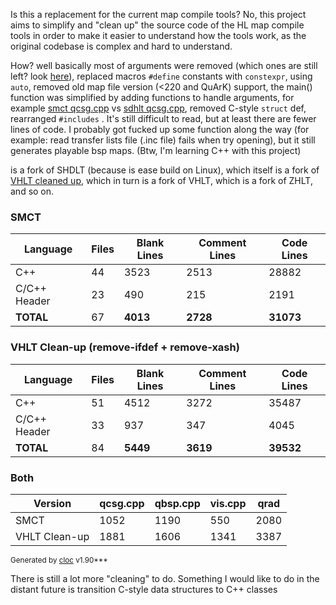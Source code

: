 Is this a replacement for the current map compile tools? No, this project aims to simplify and "clean up" the source code of the HL map compile tools in order to make it easier to understand how the tools work, as the original codebase is complex and hard to understand. 

How? well basically most of arguments were removed (which ones are still left? look [here](https://github.com/G2Pavon/SDHLT/blob/master/src/common/arguments.cpp)), replaced macros  `#define` constants with `constexpr`, using `auto`, removed old map file version (<220 and QuArK) support, the main() function was simplified by adding functions to handle arguments, for example [smct qcsg.cpp](https://github.com/G2Pavon/SDHLT/blob/master/src/sCSG/qcsg.cpp#L1090-L1162) vs [sdhlt qcsg.cpp](https://github.com/seedee/SDHLT/blob/9b94e4fd1c4392802e1a01256596ea69894afc49/src/sdhlt/sdHLCSG/qcsg.cpp#L1719-L2421), removed C-style `struct` def, rearranged `#includes`  . It's still difficult to read, but at least there are fewer lines of code. I probably got fucked up some function along the way (for example: read transfer lists file (.inc file) fails when try opening), but it still generates playable bsp maps. (Btw, I'm learning C++ with this project)

is a fork of SHDLT (because is ease build on Linux), which itself is a fork of [VHLT cleaned up](https://twhl.info/thread/view/19644), which in turn is a fork of VHLT, which is a fork of ZHLT, and so on.

### SMCT

| Language       | Files | Blank Lines | Comment Lines | Code Lines |
|----------------|-------|-------------|---------------|------------|
| C++            | 44    | 3523        | 2513          | 28882      |
| C/C++ Header   | 23    | 490         | 215           | 2191       |
| **TOTAL**        | 67    | **4013**    | **2728**      | **31073**  |


### VHLT Clean-up (remove-ifdef + remove-xash)

| Language         | Files | Blank Lines | Comment Lines | Code Lines |
|------------------|-------|-------------|---------------|------------|
| C++              | 51    | 4512        | 3272          | 35487      |
| C/C++ Header     | 33    | 937         | 347           | 4045       |
| **TOTAL**          | 84    | **5449**    | **3619**      | **39532**  |




### Both
| Version          | qcsg.cpp    |      qbsp.cpp | vis.cpp       | qrad |
|------------------|-------------|---------------|------------|------|
| SMCT |1052 |1190  |550 | 2080|
| VHLT Clean-up | 1881| 1606 |1341| 3387|


<sup>Generated by [cloc](https://github.com/AlDanial/cloc) v1.90***</sup>


There is still a lot more "cleaning" to do.
Something I would like to do in the distant future is transition C-style data structures to C++ classes
